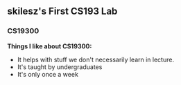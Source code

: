 ## skilesz's First CS193 Lab

### CS19300
**Things I like about CS19300:**
* It helps with stuff we don't necessarily learn in lecture.
* It's taught by undergraduates
* It's only once a week

